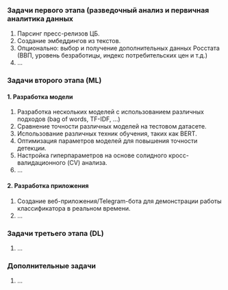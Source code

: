 ### Задачи первого этапа (разведочный анализ и первичная аналитика данных

1. Парсинг пресс-релизов ЦБ.
2. Создание эмбеддингов из текстов.
3. Опционально: выбор и получение дополнительных данных Росстата (ВВП, уровень безработицы, индекс потребительских цен и т.д.)
4. ...

### Задачи второго этапа (ML)

#### 1. Разработка модели

1. Разработка нескольких моделей с использованием различных подходов (bag of words, TF-IDF, ...)
2. Сравнение точности различных моделей на тестовом датасете.
3. Использование различных техник обучения, таких как BERT.
4. Оптимизация параметров моделей для повышения точности детекции.
5. Настройка гиперпараметров на основе солидного кросс-валидационного (CV) анализа.
6. ...

#### 2. Разработка приложения

1. Создание веб-приложения/Telegram-бота для демонстрации работы классификатора в реальном времени.
2. ...

### Задачи третьего этапа (DL)

1. ...

### Дополнительные задачи

1. ...
